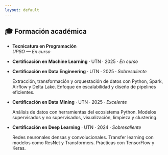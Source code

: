 ```yaml
---
layout: default
---
```


## 🎓 Formación académica

- **Tecnicatura en Programación**  
  *UPSO — En curso*

- **Certificación en Machine Learning** · UTN · 2025 · _En curso_ 

- **Certificación en Data Engineering** · UTN · 2025 · _Sobresaliente_  

  Extracción, transformación y orquestación de datos con Python, Spark, Airflow y Delta Lake. Enfoque en escalabilidad y diseño de pipelines eficientes.

- **Certificación en Data Mining** · UTN · 2025 · _Excelente_  

  Análisis de datos con herramientas del ecosistema Python. Modelos supervisados y no supervisados, visualización, limpieza y clustering.

- **Certificación en Deep Learning** · UTN · 2024 · _Sobresaliente_
  
  Redes neuronales densas y convolucionales. Transfer learning con modelos como ResNet y Transformers. Prácticas con TensorFlow y Keras.
